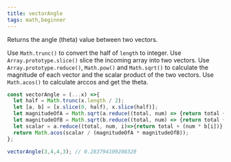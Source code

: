 ```yaml
---
title: vectorAngle
tags: math,beginner
---
```


Returns the angle (theta) value between two vectors.

Use `Math.trunc()` to convert the half of `length` to integer. 
Use `Array.prototype.slice()` slice the incoming array into two vectors. 
Use `Array.prototype.reduce()`, `Math.pow()` and `Math.sqrt()` to calculate the magnitude of each vector and the scalar product of the two vectors.
Use `Math.acos()` to calculate arccos and get the theta.


```js
const vectorAngle = (...x) =>{ 
  let half = Math.trunc(x.length / 2);
  let [a, b] = [x.slice(0, half), x.slice(half)];  
  let magnitudeOfA = Math.sqrt(a.reduce((total, num) => {return total + Math.pow(num, 2);}, 0));
  let magnitudeOfB = Math.sqrt(b.reduce((total, num) => {return total + Math.pow(num, 2);}, 0));
  let scalar = a.reduce((total, num, i)=>{return total + (num * b[i])}, 0);
  return Math.acos(scalar / (magnitudeOfA * magnitudeOfB));
};
```

```js
vectorAngle(3,4,4,3); // 0.283794109208328
```

